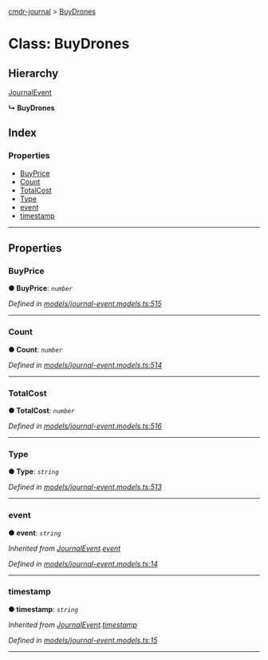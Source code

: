 [cmdr-journal](../README.md) > [BuyDrones](../classes/buydrones.md)



# Class: BuyDrones

## Hierarchy


 [JournalEvent](journalevent.md)

**↳ BuyDrones**







## Index

### Properties

* [BuyPrice](buydrones.md#buyprice)
* [Count](buydrones.md#count)
* [TotalCost](buydrones.md#totalcost)
* [Type](buydrones.md#type)
* [event](buydrones.md#event)
* [timestamp](buydrones.md#timestamp)



---
## Properties
<a id="buyprice"></a>

###  BuyPrice

**●  BuyPrice**:  *`number`* 

*Defined in [models/journal-event.models.ts:515](https://github.com/chrisbruford/cmdr-journal/blob/5b08b7d/src/models/journal-event.models.ts#L515)*





___

<a id="count"></a>

###  Count

**●  Count**:  *`number`* 

*Defined in [models/journal-event.models.ts:514](https://github.com/chrisbruford/cmdr-journal/blob/5b08b7d/src/models/journal-event.models.ts#L514)*





___

<a id="totalcost"></a>

###  TotalCost

**●  TotalCost**:  *`number`* 

*Defined in [models/journal-event.models.ts:516](https://github.com/chrisbruford/cmdr-journal/blob/5b08b7d/src/models/journal-event.models.ts#L516)*





___

<a id="type"></a>

###  Type

**●  Type**:  *`string`* 

*Defined in [models/journal-event.models.ts:513](https://github.com/chrisbruford/cmdr-journal/blob/5b08b7d/src/models/journal-event.models.ts#L513)*





___

<a id="event"></a>

###  event

**●  event**:  *`string`* 

*Inherited from [JournalEvent](journalevent.md).[event](journalevent.md#event)*

*Defined in [models/journal-event.models.ts:14](https://github.com/chrisbruford/cmdr-journal/blob/5b08b7d/src/models/journal-event.models.ts#L14)*





___

<a id="timestamp"></a>

###  timestamp

**●  timestamp**:  *`string`* 

*Inherited from [JournalEvent](journalevent.md).[timestamp](journalevent.md#timestamp)*

*Defined in [models/journal-event.models.ts:15](https://github.com/chrisbruford/cmdr-journal/blob/5b08b7d/src/models/journal-event.models.ts#L15)*





___



